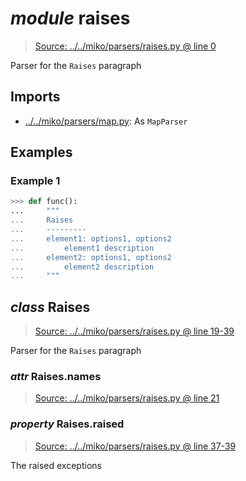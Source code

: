 # *module* **raises**

> [Source: ../../miko/parsers/raises.py @ line 0](../../miko/parsers/raises.py#L0)

Parser for the `Raises` paragraph

## Imports

- [../../miko/parsers/map.py](../../miko/parsers/map.py): As `MapParser`

## Examples

### Example 1

```python
>>> def func():
...     """
...     Raises
...     ---------
...     element1: options1, options2
...         element1 description
...     element2: options1, options2
...         element2 description
...     """
```

## *class* **Raises**

> [Source: ../../miko/parsers/raises.py @ line 19-39](../../miko/parsers/raises.py#L19-L39)

Parser for the `Raises` paragraph

### *attr* Raises.**names**

> [Source: ../../miko/parsers/raises.py @ line 21](../../miko/parsers/raises.py#L21)

### *property* Raises.**raised**

> [Source: ../../miko/parsers/raises.py @ line 37-39](../../miko/parsers/raises.py#L37-L39)

The raised exceptions
